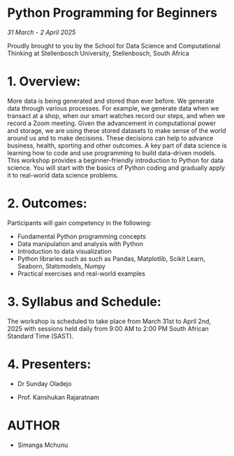 # **Python Programming for Beginners**
    
*31 March - 2 April 2025*

Proudly brought to you by the School for Data Science and Computational Thinking at
Stellenbosch University, Stellenbosch, South Africa

# 1. Overview:

More data is being generated and stored than ever before. We generate data through
various processes. For example, we generate data when we transact at a shop, when our
smart watches record our steps, and when we record a Zoom meeting. Given the
advancement in computational power and storage, we are using these stored datasets
to make sense of the world around us and to make decisions. These decisions can help
to advance business, health, sporting and other outcomes.
A key part of data science is learning how to code and use programming to build
data-driven models. This workshop provides a beginner-friendly introduction to
Python for data science. You will start with the basics of Python coding and
gradually apply it to real-world data science problems.

# 2. Outcomes:
Participants will gain competency in the following:
- Fundamental Python programming concepts
- Data manipulation and analysis with Python
- Introduction to data visualization
- Python libraries such as such as Pandas, Matplotlib, Scikit Learn, Seaborn,
Statsmodels, Numpy
- Practical exercises and real-world examples

# 3. Syllabus and Schedule:

The workshop is scheduled to take place from March 31st to April 2nd, 2025 with sessions held daily from 9:00 AM to 2:00 PM South African Standard Time (SAST).

# 4. Presenters:

- Dr Sunday Oladejo

- Prof. Kanshukan Rajaratnam

# AUTHOR
- Simanga Mchunu